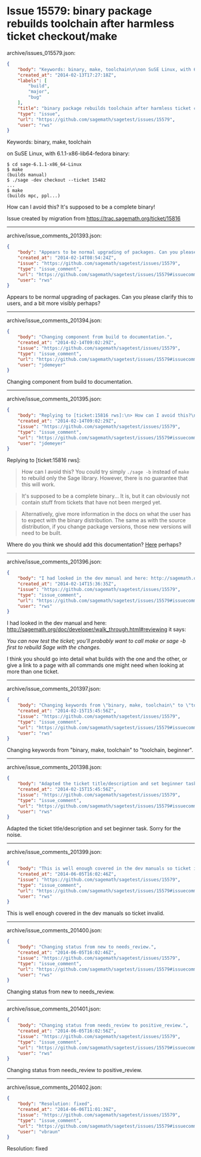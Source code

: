 # Issue 15579: binary package rebuilds toolchain after harmless ticket checkout/make

archive/issues_015579.json:
```json
{
    "body": "Keywords: binary, make, toolchain\n\non SuSE Linux, with 6.1.1-x86-lib64-fedora binary:\n\n```\n$ cd sage-6.1.1-x86_64-Linux\n$ make\n(builds manual)\n$ ./sage -dev checkout --ticket 15482\n...\n$ make\n(builds mpc, ppl...) \n```\n\n\nHow can I avoid this? It's supposed to be a complete binary!\n\nIssue created by migration from https://trac.sagemath.org/ticket/15816\n\n",
    "created_at": "2014-02-13T17:27:18Z",
    "labels": [
        "build",
        "major",
        "bug"
    ],
    "title": "binary package rebuilds toolchain after harmless ticket checkout/make",
    "type": "issue",
    "url": "https://github.com/sagemath/sagetest/issues/15579",
    "user": "rws"
}
```
Keywords: binary, make, toolchain

on SuSE Linux, with 6.1.1-x86-lib64-fedora binary:

```
$ cd sage-6.1.1-x86_64-Linux
$ make
(builds manual)
$ ./sage -dev checkout --ticket 15482
...
$ make
(builds mpc, ppl...) 
```


How can I avoid this? It's supposed to be a complete binary!

Issue created by migration from https://trac.sagemath.org/ticket/15816





---

archive/issue_comments_201393.json:
```json
{
    "body": "Appears to be normal upgrading of packages. Can you please clarify this to users, and a bit more visibly perhaps?",
    "created_at": "2014-02-14T08:54:24Z",
    "issue": "https://github.com/sagemath/sagetest/issues/15579",
    "type": "issue_comment",
    "url": "https://github.com/sagemath/sagetest/issues/15579#issuecomment-201393",
    "user": "rws"
}
```

Appears to be normal upgrading of packages. Can you please clarify this to users, and a bit more visibly perhaps?



---

archive/issue_comments_201394.json:
```json
{
    "body": "Changing component from build to documentation.",
    "created_at": "2014-02-14T09:02:29Z",
    "issue": "https://github.com/sagemath/sagetest/issues/15579",
    "type": "issue_comment",
    "url": "https://github.com/sagemath/sagetest/issues/15579#issuecomment-201394",
    "user": "jdemeyer"
}
```

Changing component from build to documentation.



---

archive/issue_comments_201395.json:
```json
{
    "body": "Replying to [ticket:15816 rws]:\n> How can I avoid this?\nYou could try simply `./sage -b` instead of `make` to rebuild only the Sage library. However, there is no guarantee that this will work.\n\n> It's supposed to be a complete binary...\nIt is, but it can obviously not contain stuff from tickets that have not been merged yet.\n\n> Alternatively, give more information in the docs on what the user has to expect with the binary distribution.\nThe same as with the source distribution, if you change package versions, those new versions will need to be built.\n\nWhere do you think we should add this documentation? [Here](http://www.sagemath.org/doc/installation/binary.html) perhaps?",
    "created_at": "2014-02-14T09:02:29Z",
    "issue": "https://github.com/sagemath/sagetest/issues/15579",
    "type": "issue_comment",
    "url": "https://github.com/sagemath/sagetest/issues/15579#issuecomment-201395",
    "user": "jdemeyer"
}
```

Replying to [ticket:15816 rws]:
> How can I avoid this?
You could try simply `./sage -b` instead of `make` to rebuild only the Sage library. However, there is no guarantee that this will work.

> It's supposed to be a complete binary...
It is, but it can obviously not contain stuff from tickets that have not been merged yet.

> Alternatively, give more information in the docs on what the user has to expect with the binary distribution.
The same as with the source distribution, if you change package versions, those new versions will need to be built.

Where do you think we should add this documentation? [Here](http://www.sagemath.org/doc/installation/binary.html) perhaps?



---

archive/issue_comments_201396.json:
```json
{
    "body": "I had looked in the dev manual and here: http://sagemath.org/doc/developer/walk_through.html#reviewing\nit says:\n\n*You can now test the ticket; you\u2019ll probably want to call make or sage -b first to rebuild Sage with the changes.*\n\nI think you should go into detail what builds with the one and the other, or give a link to a page with all commands one might need when looking at more than one ticket.",
    "created_at": "2014-02-14T15:36:35Z",
    "issue": "https://github.com/sagemath/sagetest/issues/15579",
    "type": "issue_comment",
    "url": "https://github.com/sagemath/sagetest/issues/15579#issuecomment-201396",
    "user": "rws"
}
```

I had looked in the dev manual and here: http://sagemath.org/doc/developer/walk_through.html#reviewing
it says:

*You can now test the ticket; you’ll probably want to call make or sage -b first to rebuild Sage with the changes.*

I think you should go into detail what builds with the one and the other, or give a link to a page with all commands one might need when looking at more than one ticket.



---

archive/issue_comments_201397.json:
```json
{
    "body": "Changing keywords from \"binary, make, toolchain\" to \"toolchain, beginner\".",
    "created_at": "2014-02-15T15:45:56Z",
    "issue": "https://github.com/sagemath/sagetest/issues/15579",
    "type": "issue_comment",
    "url": "https://github.com/sagemath/sagetest/issues/15579#issuecomment-201397",
    "user": "rws"
}
```

Changing keywords from "binary, make, toolchain" to "toolchain, beginner".



---

archive/issue_comments_201398.json:
```json
{
    "body": "Adapted the ticket title/description and set beginner task. Sorry for the noise.",
    "created_at": "2014-02-15T15:45:56Z",
    "issue": "https://github.com/sagemath/sagetest/issues/15579",
    "type": "issue_comment",
    "url": "https://github.com/sagemath/sagetest/issues/15579#issuecomment-201398",
    "user": "rws"
}
```

Adapted the ticket title/description and set beginner task. Sorry for the noise.



---

archive/issue_comments_201399.json:
```json
{
    "body": "This is well enough covered in the dev manuals so ticket invalid.",
    "created_at": "2014-06-05T16:02:46Z",
    "issue": "https://github.com/sagemath/sagetest/issues/15579",
    "type": "issue_comment",
    "url": "https://github.com/sagemath/sagetest/issues/15579#issuecomment-201399",
    "user": "rws"
}
```

This is well enough covered in the dev manuals so ticket invalid.



---

archive/issue_comments_201400.json:
```json
{
    "body": "Changing status from new to needs_review.",
    "created_at": "2014-06-05T16:02:46Z",
    "issue": "https://github.com/sagemath/sagetest/issues/15579",
    "type": "issue_comment",
    "url": "https://github.com/sagemath/sagetest/issues/15579#issuecomment-201400",
    "user": "rws"
}
```

Changing status from new to needs_review.



---

archive/issue_comments_201401.json:
```json
{
    "body": "Changing status from needs_review to positive_review.",
    "created_at": "2014-06-05T16:02:56Z",
    "issue": "https://github.com/sagemath/sagetest/issues/15579",
    "type": "issue_comment",
    "url": "https://github.com/sagemath/sagetest/issues/15579#issuecomment-201401",
    "user": "rws"
}
```

Changing status from needs_review to positive_review.



---

archive/issue_comments_201402.json:
```json
{
    "body": "Resolution: fixed",
    "created_at": "2014-06-06T11:01:39Z",
    "issue": "https://github.com/sagemath/sagetest/issues/15579",
    "type": "issue_comment",
    "url": "https://github.com/sagemath/sagetest/issues/15579#issuecomment-201402",
    "user": "vbraun"
}
```

Resolution: fixed

